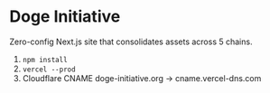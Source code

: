 # Doge Initiative
Zero-config Next.js site that consolidates assets across 5 chains.

1. `npm install`
2. `vercel --prod`
3. Cloudflare CNAME doge-initiative.org → cname.vercel-dns.com 